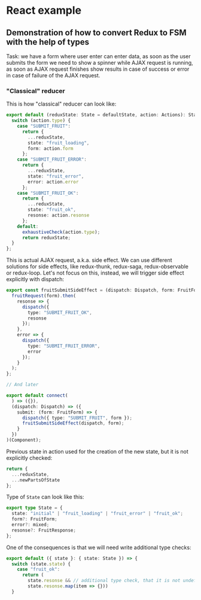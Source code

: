 # React example

## Demonstration of how to convert Redux to FSM with the help of types

Task: we have a form where user enter can enter data, as soon as the user submits the form we need to show a spinner while AJAX request is running, as soon as AJAX request finishes show results in case of success or error in case of failure of the AJAX request.

### "Classical" reducer

This is how "classical" reducer can look like:

```ts
export default (reduxState: State = defaultState, action: Actions): State => {
  switch (action.type) {
    case "SUBMIT_FRUIT":
      return {
        ...reduxState,
        state: "fruit_loading",
        form: action.form
      };
    case "SUBMIT_FRUIT_ERROR":
      return {
        ...reduxState,
        state: "fruit_error",
        error: action.error
      };
    case "SUBMIT_FRUIT_OK":
      return {
        ...reduxState,
        state: "fruit_ok",
        resonse: action.resonse
      };
    default:
      exhaustiveCheck(action.type);
      return reduxState;
  }
};
```

This is actual AJAX request, a.k.a. side effect. We can use different solutions for side effects, like redux-thunk, redux-saga, redux-observable or redux-loop. Let's not focus on this, instead, we will trigger side effect explicitly with dispatch:

```ts
export const fruitSubmitSideEffect = (dispatch: Dispatch, form: FruitForm) => {
  fruitRequest(form).then(
    resonse => {
      dispatch({
        type: "SUBMIT_FRUIT_OK",
        resonse
      });
    },
    error => {
      dispatch({
        type: "SUBMIT_FRUIT_ERROR",
        error
      });
    }
  );
};

// And later

export default connect(
  ) => ({}),
  (dispatch: Dispatch) => ({
    submit: (form: FruitForm) => {
      dispatch({ type: "SUBMIT_FRUIT", form });
      fruitSubmitSideEffect(dispatch, form);
    }
  })
)(Component);
```

Previous state in action used for the creation of the new state, but it is not explicitly checked:

```ts
return {
  ...reduxState,
  ...newPartsOfState
};
```

Type of `State` can look like this:

```ts
export type State = {
  state: "initial" | "fruit_loading" | "fruit_error" | "fruit_ok";
  form?: FruitForm;
  error?: mixed;
  resonse?: FruitResponse;
};
```

One of the consequences is that we will need write additional type checks:

```ts
export default ({ state }: { state: State }) => {
  switch (state.state) {
    case "fruit_ok":
      return (
        state.resonse && // additional type check, that it is not undefined
        state.resonse.map(item => {}))
  }
```
